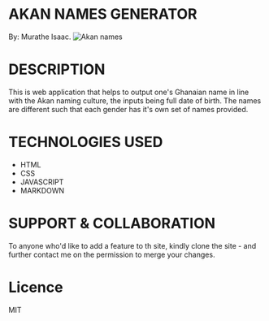 # AKAN NAMES GENERATOR

By: Murathe Isaac.
![Akan names](https://github.com/Murathe/akanNames/blob/master/images/image2.png)

# DESCRIPTION 

This is web application that helps to output one's Ghanaian name in line with the Akan naming culture, the inputs being full date of birth. The names are different such that each gender has it's own set of names provided.

# TECHNOLOGIES USED

- HTML
- CSS
- JAVASCRIPT
- MARKDOWN



# SUPPORT & COLLABORATION

To anyone who'd like to add a feature to th site, kindly clone the site -  and further contact me on the permission to merge your changes.

# Licence

MIT


